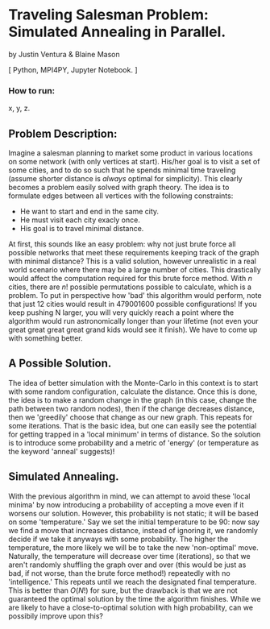 # Traveling Salesman Problem: Simulated Annealing in Parallel.

by Justin Ventura & Blaine Mason

[ Python, MPI4PY, Jupyter Notebook. ]

### How to run:

x, y, z.

## Problem Description:

Imagine a salesman planning to market some product in various locations on some network (with only vertices at start).  His/her goal is to visit a set of some cities, and to do so such that he spends minimal time traveling (assume shorter distance is *always* optimal for simplicity).  This clearly becomes a problem easily solved with graph theory.  The idea is to formulate edges between all vertices with the following constraints:

- He want to start and end in the same city.
- He must visit each city exacly once.
- His goal is to travel minimal distance.

At first, this sounds like an easy problem: why not just brute force all possible networks that meet these requirements keeping track of the graph with minimal distance?  This is a valid solution, however unrealistic in a real world scenario where there may be a large number of cities.  This drastically would affect the computation required for this brute force method.  With $n$ cities, there are $n!$ possible permutations possible to calculate, which is a problem.  To put in perspective how 'bad' this algorithm would perform, note that just 12 cities would result in 479001600 possible configurations!  If you keep pushing N larger, you will very quickly reach a point where the algorithm would run astronomically longer than your lifetime (not even your great great great great grand kids would see it finish).  We have to come up with something better.

## A Possible Solution.

The idea of better simulation with the Monte-Carlo in this context is to start with some random configuration, calculate the distance.  Once this is done, the idea is to make a random change in the graph (in this case, change the path between two random nodes), then if the change decreases distance, then we 'greedily' choose that change as our new graph.  This repeats for some iterations.  That is the basic idea, but one can easily see the potential for getting trapped in a 'local minimum' in terms of distance.  So the solution is to introduce some probability and a metric of 'energy' (or temperature as the keyword 'anneal' suggests)!

## Simulated Annealing.

With the previous algorithm in mind, we can attempt to avoid these 'local minima' by now introducing a probability of accepting a move even if it worsens our solution.  However, this probability is not static; it will be based on some 'temperature.'  Say we set the initial temperature to be 90: now say we find a move that increases distance, instead of ignoring it, we randomly decide if we take it anyways with some probability.  The higher the temperature, the more likely we will be to take the new 'non-optimal' move.  Naturally, the temperature will decrease over time (iterations), so that we aren't randomly shuffling the graph over and over (this would be just as bad, if not worse, than the brute force method!) repeatedly with no 'intelligence.'  This repeats until we reach the designated final temperature.  This is better than $O(N!)$ for sure, but the drawback is that we are not guaranteed the optimal solution by the time the algorithm finishes.  While we are likely to have a close-to-optimal solution with high probability, can we possibily improve upon this?
